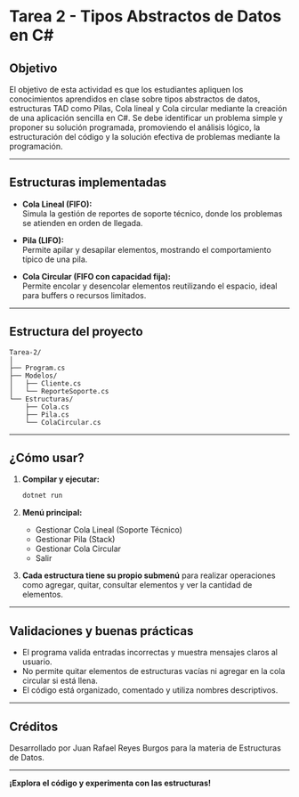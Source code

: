 # Tarea 2 - Tipos Abstractos de Datos en C#

## Objetivo

El objetivo de esta actividad es que los estudiantes apliquen los conocimientos aprendidos en clase sobre tipos abstractos de datos, estructuras TAD como Pilas, Cola lineal y Cola circular mediante la creación de una aplicación sencilla en C#. Se debe identificar un problema simple y proponer su solución programada, promoviendo el análisis lógico, la estructuración del código y la solución efectiva de problemas mediante la programación.

---

## Estructuras implementadas

- **Cola Lineal (FIFO):**  
  Simula la gestión de reportes de soporte técnico, donde los problemas se atienden en orden de llegada.

- **Pila (LIFO):**  
  Permite apilar y desapilar elementos, mostrando el comportamiento típico de una pila.

- **Cola Circular (FIFO con capacidad fija):**  
  Permite encolar y desencolar elementos reutilizando el espacio, ideal para buffers o recursos limitados.

---

## Estructura del proyecto

```
Tarea-2/
│
├── Program.cs
├── Modelos/
│   ├── Cliente.cs
│   └── ReporteSoporte.cs
└── Estructuras/
    ├── Cola.cs
    ├── Pila.cs
    └── ColaCircular.cs
```

---

## ¿Cómo usar?

1. **Compilar y ejecutar:**
   ```bash
   dotnet run
   ```

2. **Menú principal:**
   - Gestionar Cola Lineal (Soporte Técnico)
   - Gestionar Pila (Stack)
   - Gestionar Cola Circular
   - Salir

3. **Cada estructura tiene su propio submenú** para realizar operaciones como agregar, quitar, consultar elementos y ver la cantidad de elementos.

---

## Validaciones y buenas prácticas

- El programa valida entradas incorrectas y muestra mensajes claros al usuario.
- No permite quitar elementos de estructuras vacías ni agregar en la cola circular si está llena.
- El código está organizado, comentado y utiliza nombres descriptivos.

---

## Créditos

Desarrollado por Juan Rafael Reyes Burgos para la materia de Estructuras de Datos.

---

**¡Explora el código y experimenta con las estructuras!**